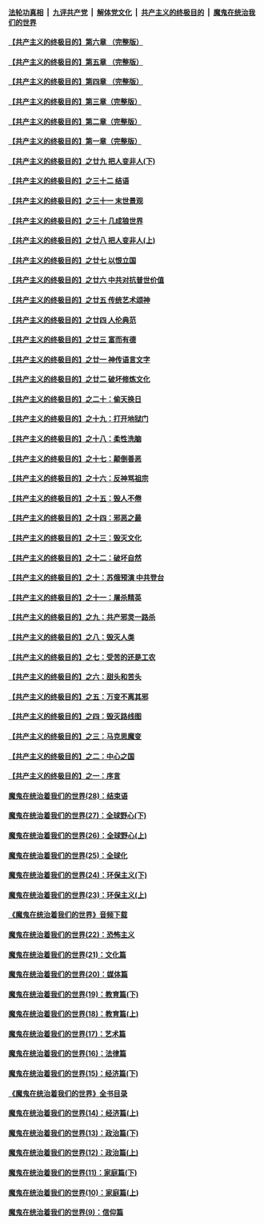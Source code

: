 ####  [法轮功真相](../../../../basic/blob/master/README.md?t=05171902) &nbsp;|&nbsp; [九评共产党](../../../../9ping.md/blob/master/README.md?t=05171902) &nbsp;|&nbsp; [解体党文化](../../../../jtdwh.md/blob/master/README.md?t=05171902)  &nbsp;|&nbsp; [共产主义的终极目的](../../../../gczydzjmd.md/blob/master/README.md?t=05171902) &nbsp;|&nbsp; [魔鬼在统治我们的世界](../../../../mgztzwmdsj.md/blob/master/README.md?t=05171902) 

#### [【共产主义的终极目的】第六章 （完整版）](../pages/nsc422/n11428913.md?t=05171902) 

#### [【共产主义的终极目的】第五章 （完整版）](../pages/nsc422/n11428912.md?t=05171902) 

#### [【共产主义的终极目的】第四章 （完整版）](../pages/nsc422/n11428907.md?t=05171902) 

#### [【共产主义的终极目的】第三章（完整版）](../pages/nsc422/n11428848.md?t=05171902) 

#### [【共产主义的终极目的】第二章（完整版）](../pages/nsc422/n11428831.md?t=05171902) 

#### [【共产主义的终极目的】第一章（完整版）](../pages/nsc422/n11417651.md?t=05171902) 

#### [【共产主义的终极目的】之廿九 把人变非人(下)](../pages/nsc422/n11344140.md?t=05171902) 

#### [【共产主义的终极目的】之三十二 结语](../pages/nsc422/n11360535.md?t=05171902) 

#### [【共产主义的终极目的】之三十一 末世景观](../pages/nsc422/n11351129.md?t=05171902) 

#### [【共产主义的终极目的】之三十 几成狼世界](../pages/nsc422/n11348280.md?t=05171902) 

#### [【共产主义的终极目的】之廿八 把人变非人(上)](../pages/nsc422/n11340492.md?t=05171902) 

#### [【共产主义的终极目的】之廿七 以恨立国](../pages/nsc422/n11336944.md?t=05171902) 

#### [【共产主义的终极目的】之廿六 中共对抗普世价值](../pages/nsc422/n11324785.md?t=05171902) 

#### [【共产主义的终极目的】之廿五 传统艺术颂神](../pages/nsc422/n11296396.md?t=05171902) 

#### [【共产主义的终极目的】之廿四 人伦典范](../pages/nsc422/n11296397.md?t=05171902) 

#### [【共产主义的终极目的】之廿三 富而有德](../pages/nsc422/n11283598.md?t=05171902) 

#### [【共产主义的终极目的】之廿一 神传语言文字](../pages/nsc422/n11263265.md?t=05171902) 

#### [【共产主义的终极目的】之廿二 破坏修炼文化](../pages/nsc422/n11245728.md?t=05171902) 

#### [【共产主义的终极目的】之二十：偷天换日](../pages/nsc422/n11238846.md?t=05171902) 

#### [【共产主义的终极目的】之十九：打开地狱门](../pages/nsc422/n11206376.md?t=05171902) 

#### [【共产主义的终极目的】之十八：柔性洗脑](../pages/nsc422/n11199994.md?t=05171902) 

#### [【共产主义的终极目的】之十七：颠倒善恶](../pages/nsc422/n11179782.md?t=05171902) 

#### [【共产主义的终极目的】之十六：反神骂祖宗](../pages/nsc422/n11166798.md?t=05171902) 

#### [【共产主义的终极目的】之十五：毁人不倦](../pages/nsc422/n11166792.md?t=05171902) 

#### [【共产主义的终极目的】之十四：邪恶之最](../pages/nsc422/n11150249.md?t=05171902) 

#### [【共产主义的终极目的】之十三：毁灭文化](../pages/nsc422/n11135227.md?t=05171902) 

#### [【共产主义的终极目的】之十二：破坏自然](../pages/nsc422/n11135214.md?t=05171902) 

#### [【共产主义的终极目的】之十：苏俄预演 中共登台](../pages/nsc422/n11118424.md?t=05171902) 

#### [【共产主义的终极目的】之十一：屠杀精英](../pages/nsc422/n11118442.md?t=05171902) 

#### [【共产主义的终极目的】之九：共产邪灵一路杀](../pages/nsc422/n11114139.md?t=05171902) 

#### [【共产主义的终极目的】之八：毁灭人类](../pages/nsc422/n11108503.md?t=05171902) 

#### [【共产主义的终极目的】之七：受苦的还是工农](../pages/nsc422/n11101809.md?t=05171902) 

#### [【共产主义的终极目的】之六：甜头和苦头](../pages/nsc422/n11096971.md?t=05171902) 

#### [【共产主义的终极目的】之五：万变不离其邪](../pages/nsc422/n11091285.md?t=05171902) 

#### [【共产主义的终极目的】之四：毁灭路线图](../pages/nsc422/n11086284.md?t=05171902) 

#### [【共产主义的终极目的】之三：马克思魔变](../pages/nsc422/n11061941.md?t=05171902) 

#### [【共产主义的终极目的】之二：中心之国](../pages/nsc422/n11047728.md?t=05171902) 

#### [【共产主义的终极目的】之一：序言](../pages/nsc422/n11086077.md?t=05171902) 

#### [魔鬼在统治着我们的世界(28)：结束语](../pages/nsc422/n10936246.md?t=05171902) 

#### [魔鬼在统治着我们的世界(27)：全球野心(下)](../pages/nsc422/n10928319.md?t=05171902) 

#### [魔鬼在统治着我们的世界(26)：全球野心(上)](../pages/nsc422/n10900318.md?t=05171902) 

#### [魔鬼在统治着我们的世界(25)：全球化](../pages/nsc422/n10788205.md?t=05171902) 

#### [魔鬼在统治着我们的世界(24)：环保主义(下)](../pages/nsc422/n10695307.md?t=05171902) 

#### [魔鬼在统治着我们的世界(23)：环保主义(上)](../pages/nsc422/n10688613.md?t=05171902) 

#### [《魔鬼在统治着我们的世界》音频下载](../pages/nsc422/n10635553.md?t=05171902) 

#### [魔鬼在统治着我们的世界(22)：恐怖主义](../pages/nsc422/n10614727.md?t=05171902) 

#### [魔鬼在统治着我们的世界(21)：文化篇](../pages/nsc422/n10597706.md?t=05171902) 

#### [魔鬼在统治着我们的世界(20)：媒体篇](../pages/nsc422/n10586579.md?t=05171902) 

#### [魔鬼在统治着我们的世界(19)：教育篇(下)](../pages/nsc422/n10564808.md?t=05171902) 

#### [魔鬼在统治着我们的世界(18)：教育篇(上)](../pages/nsc422/n10526970.md?t=05171902) 

#### [魔鬼在统治着我们的世界(17)：艺术篇](../pages/nsc422/n10499093.md?t=05171902) 

#### [魔鬼在统治着我们的世界(16)：法律篇](../pages/nsc422/n10485969.md?t=05171902) 

#### [魔鬼在统治着我们的世界(15)：经济篇(下)](../pages/nsc422/n10469975.md?t=05171902) 

#### [《魔鬼在统治着我们的世界》全书目录](../pages/nsc422/n10464261.md?t=05171902) 

#### [魔鬼在统治着我们的世界(14)：经济篇(上)](../pages/nsc422/n10457370.md?t=05171902) 

#### [魔鬼在统治着我们的世界(13)：政治篇(下)](../pages/nsc422/n10448270.md?t=05171902) 

#### [魔鬼在统治着我们的世界(12)：政治篇(上)](../pages/nsc422/n10444576.md?t=05171902) 

#### [魔鬼在统治着我们的世界(11)：家庭篇(下)](../pages/nsc422/n10440961.md?t=05171902) 

#### [魔鬼在统治着我们的世界(10)：家庭篇(上)](../pages/nsc422/n10435448.md?t=05171902) 

#### [魔鬼在统治着我们的世界(9)：信仰篇](../pages/nsc422/n10432159.md?t=05171902) 

